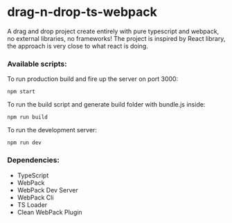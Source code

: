 # drag-n-drop-ts-webpack

A drag and drop project create entirely with pure typescript and webpack, no external libraries, no frameworks!
The project is inspired by React library, the approach is very close to what react is doing.

### Available scripts:

To run production build and fire up the server on port 3000:
```
npm start
```

To run the build script and generate build folder with bundle.js inside:
```
npm run build
```

To run the development server:
```
npm run dev
```

### Dependencies:

 - TypeScript
 - WebPack
 - WebPack Dev Server
 - WebPack Cli
 - TS Loader
 - Clean WebPack Plugin
